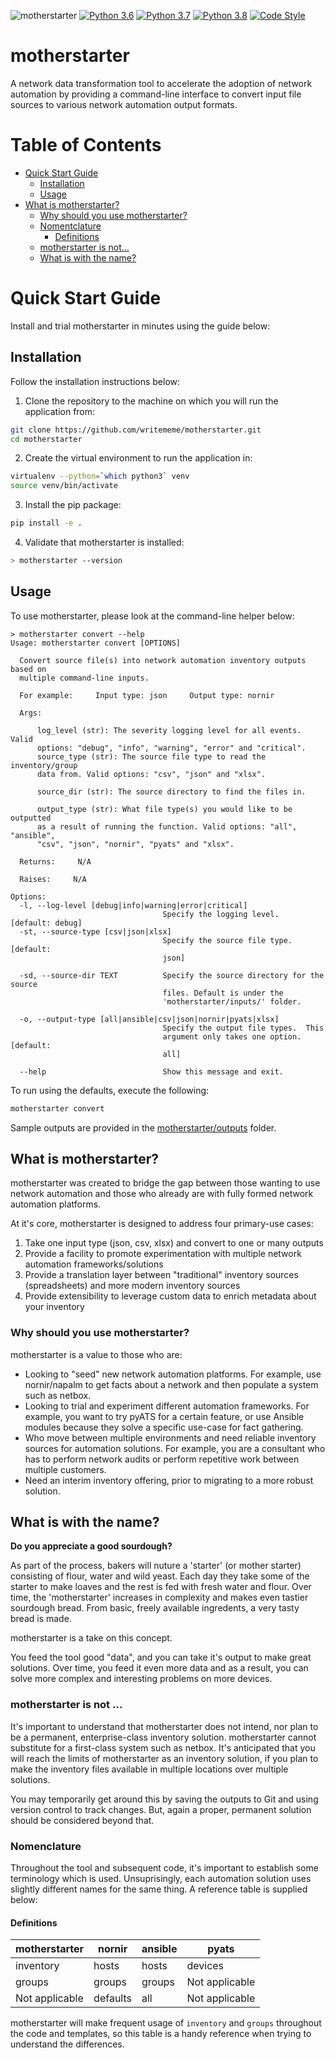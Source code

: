![motherstarter](https://github.com/writememe/motherstarter/workflows/motherstarter/badge.svg)
[![Python 3.6](https://img.shields.io/badge/python-3.6-blue.svg)](https://www.python.org/downloads/release/python-360/)
[![Python 3.7](https://img.shields.io/badge/python-3.7-blue.svg)](https://www.python.org/downloads/release/python-370/)
[![Python 3.8](https://img.shields.io/badge/python-3.8-blue.svg)](https://www.python.org/downloads/release/python-380/)
[![Code Style](https://img.shields.io/badge/code%20style-black-000000.svg)](https://github.com/ambv/black)



motherstarter
=======

A network data transformation tool to accelerate the adoption of network automation by providing a command-line interface to convert input file sources to various network automation output formats.


# Table of Contents

- [Quick Start Guide](#quick-start-guide)
  - [Installation](#installation)
  - [Usage](#usage)
- [What is motherstarter?](#what-is-motherstarter)
  - [Why should you use motherstarter?](#why-should-you-use-motherstarter)
  - [Nomentclature](#nomentclature)
    - [Definitions](#definitions) 
  - [motherstarter is not...](#motherstarter-is-not-)
  - [What is with the name?](#what-is-with-the-name)


# Quick Start Guide

Install and trial motherstarter in minutes using the guide below:

## Installation

Follow the installation instructions below:

1. Clone the repository to the machine on which you will run the application from:

```bash
git clone https://github.com/writememe/motherstarter.git
cd motherstarter
```

2. Create the virtual environment to run the application in:

```bash
virtualenv --python=`which python3` venv
source venv/bin/activate
```

3. Install the pip package:

```bash
pip install -e .
```

4. Validate that motherstarter is installed:

```bash
> motherstarter --version
```

## Usage

To use motherstarter, please look at the command-line helper below:

```
> motherstarter convert --help
Usage: motherstarter convert [OPTIONS]

  Convert source file(s) into network automation inventory outputs based on
  multiple command-line inputs.

  For example:     Input type: json     Output type: nornir

  Args:

      log_level (str): The severity logging level for all events. Valid
      options: "debug", "info", "warning", "error" and "critical".
      source_type (str): The source file type to read the inventory/group
      data from. Valid options: "csv", "json" and "xlsx".

      source_dir (str): The source directory to find the files in.

      output_type (str): What file type(s) you would like to be outputted
      as a result of running the function. Valid options: "all", "ansible",
      "csv", "json", "nornir", "pyats" and "xlsx".

  Returns:     N/A

  Raises:     N/A

Options:
  -l, --log-level [debug|info|warning|error|critical]
                                  Specify the logging level.  [default: debug]
  -st, --source-type [csv|json|xlsx]
                                  Specify the source file type.  [default:
                                  json]

  -sd, --source-dir TEXT          Specify the source directory for the source
                                  files. Default is under the
                                  'motherstarter/inputs/' folder.

  -o, --output-type [all|ansible|csv|json|nornir|pyats|xlsx]
                                  Specify the output file types.  This
                                  argument only takes one option.  [default:
                                  all]

  --help                          Show this message and exit.
```

To run using the defaults, execute the following:

```python
motherstarter convert
```

Sample outputs are provided in the [motherstarter/outputs](.motherstarter/outputs) folder.


## What is motherstarter?

motherstarter was created to bridge the gap between those wanting to use network automation and those who already are with fully formed network automation platforms.

At it's core, motherstarter is designed to address four primary-use cases:

1) Take one input type (json, csv, xlsx) and convert to one or many outputs
2) Provide a facility to promote experimentation with multiple network automation frameworks/solutions
3) Provide a translation layer between "traditional" inventory sources (spreadsheets) and more modern inventory
sources
4) Provide extensibility to leverage custom data to enrich metadata about your inventory

### Why should you use motherstarter?

motherstarter is a value to those who are:
- Looking to "seed" new network automation platforms. For example, use nornir/napalm to get facts about a network and then populate a system such as netbox.
- Looking to trial and experiment different automation frameworks. For example, you want to try pyATS for a certain feature, or use Ansible modules because they solve a specific use-case for fact gathering.
- Who move between multiple environments and need reliable inventory sources for automation solutions. For example, you are a consultant who has to perform network audits or perform repetitive work between multiple customers.
- Need an interim inventory offering, prior to migrating to a more robust solution.

## What is with the name?

__**Do you appreciate a good sourdough?**__

As part of the process, bakers will nuture a 'starter' (or mother starter) consisting of flour, water and wild yeast. Each day they take some of the starter to make loaves and the rest is fed with fresh water and flour. Over time, the 'motherstarter' increases in complexity and makes even tastier sourdough bread. From basic, freely available ingredents, a very tasty bread is made.

motherstarter is a take on this concept.

You feed the tool good "data", and you can take it's output to make great solutions. Over time, you feed it even more data and as a result, you can solve more complex and interesting problems on more devices.
 

### motherstarter is not ...

It's important to understand that motherstarter does not intend, nor plan to be a permanent, enterprise-class inventory solution. motherstarter cannot substitute for a first-class system such as netbox. It's anticipated that you will reach the limits of motherstarter as an inventory solution, if you plan to make the inventory files available in multiple locations over multiple solutions.

You may temporarily get around this by saving the outputs to Git and using version control to track changes. But, again a proper, permanent solution should be considered beyond that.

### Nomenclature

Throughout the tool and subsequent code, it's important to establish some terminology which is used.   Unsuprisingly, each automation solution uses slightly different names for the same thing. A reference table
is supplied below:

#### Definitions

| motherstarter | nornir | ansible | pyats |
| -------------- | ----- | ------- | ----- |
| inventory |hosts|hosts|devices|
|groups |groups|groups|Not applicable|
| Not applicable |defaults|all|Not applicable|

motherstarter will make frequent usage of `inventory` and `groups` throughout the code and templates, so this table is a handy reference when trying to understand the differences.
